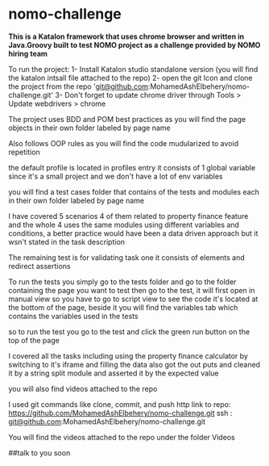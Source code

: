 # nomo-challenge

**This is a Katalon framework that uses chrome browser and written in Java.Groovy
 built to test NOMO project as a challenge provided by NOMO hiring team**

To run the project:
1- Install Katalon studio standalone version (you will find the katalon intsall file attached to the repo)
2- open the git Icon and clone the project from the repo 'git@github.com:MohamedAshElbehery/nomo-challenge.git'
3- Don't forget to update chrome driver through Tools > Update webdrivers > chrome

The project uses BDD and POM best practices as you will find the page objects in their own folder labeled by page name

Also follows OOP rules as you will find the code mudularized to avoid repetition

the default profile is located in profiles entry it consists of 1 global variable since it's a small project
and we don't have a lot of env variables
 
you will find a test cases folder that contains of the tests and modules each in their own folder labeled by page name
 
I have covered 5 scenarios 4 of them related to property finance feature and the whole 4 uses the same modules using different
variables and conditions, a better practice would have been a data driven approach but it wsn't stated in the task description

The remaining test is for validating task one it consists of elements and redirect assertions

To run the tests you simply go to the tests folder and go to the folder containing the page you want to test then go to
the test, it will first open in manual view so you have to go to script view to see the code it's located at the bottom of the page,
beside it you will find the variables tab which contains the variables used in the tests

so to run the test you go to the test and click the green run button on the top of the page

I covered all the tasks including using the property finance calculator by switching to it's iframe and filling the data
also got the out puts and cleaned it by a string split module and asserted it by the expected value

you will also find videos attached to the repo

I used git commands like clone, commit, and push
http link to repo: https://github.com/MohamedAshElbehery/nomo-challenge.git
ssh : git@github.com:MohamedAshElbehery/nomo-challenge.git

You will find the videos attached to the repo under the folder Videos

##talk to you soon